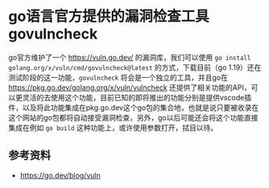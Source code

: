 # go语言官方提供的漏洞检查工具 govulncheck

go官方维护了一个 https://vuln.go.dev/ 的漏洞库，我们可以使用 `go install golang.org/x/vuln/cmd/govulncheck@latest` 的方式，下载目前（go 1.19）还在测试阶段的这一功能，`govulncheck` 将会是一个独立的工具，并且go在 https://pkg.go.dev/golang.org/x/vuln/vulncheck 还提供了相关功能的API，可以更灵活的去使用这个功能，目前已知的即将推出的功能分别是提供vscode插件，以及将此功能集成在pkg.go.dev这个go包的集合地，也就是说只要被收录在这个网站的go包都将自动接受漏洞检查，另外，go以后可能还会将这个功能直接集成在例如 `go build` 这种功能上，或许使用参数打开，拭目以待。



## 参考资料
- https://go.dev/blog/vuln
